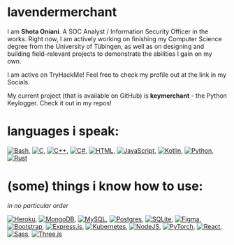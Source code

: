 
# lavendermerchant
I am __Shota Oniani__. A SOC Analyst / Information Security Officer in the works. Right now, I am actively working on finishing my Computer Science degree from the University of Tübingen, as well as on designing and building field-relevant projects to demonstrate the abilities I gain on my own.

I am active on TryHackMe! Feel free to check my profile out at the link in my Socials.

My current project (that is available on GitHub) is **keymerchant** - the Python Keylogger. Check it out in my repos!


# languages i speak:
[![Bash](https://img.shields.io/badge/Bash-4EAA25?logo=gnubash&logoColor=fff)](#), [![C](https://img.shields.io/badge/C-00599C?logo=c&logoColor=white)](#), [![C++](https://img.shields.io/badge/C++-%2300599C.svg?logo=c%2B%2B&logoColor=white)](#), [![C#](https://custom-icon-badges.demolab.com/badge/C%23-%23239120.svg?logo=cshrp&logoColor=white)](#), [![HTML](https://img.shields.io/badge/HTML-%23E34F26.svg?logo=html5&logoColor=white)](#), [![JavaScript](https://img.shields.io/badge/JavaScript-F7DF1E?logo=javascript&logoColor=000)](#), [![Kotlin](https://img.shields.io/badge/Kotlin-%237F52FF.svg?logo=kotlin&logoColor=white)](#), [![Python](https://img.shields.io/badge/Python-3776AB?logo=python&logoColor=fff)](#), [![Rust](https://img.shields.io/badge/Rust-%23000000.svg?e&logo=rust&logoColor=white)](#)

# (some) things i know how to use:
_in no particular order_

[![Heroku](https://img.shields.io/badge/Heroku-430098?logo=heroku&logoColor=fffe)](#), [![MongoDB](https://img.shields.io/badge/MongoDB-%234ea94b.svg?logo=mongodb&logoColor=white)](#), [![MySQL](https://img.shields.io/badge/MySQL-4479A1?logo=mysql&logoColor=fff)](#), [![Postgres](https://img.shields.io/badge/Postgres-%23316192.svg?logo=postgresql&logoColor=white)](#), [![SQLite](https://img.shields.io/badge/SQLite-%2307405e.svg?logo=sqlite&logoColor=white)](#), [![Figma](https://img.shields.io/badge/Figma-F24E1E?logo=figma&logoColor=white)](#), [![Bootstrap](https://img.shields.io/badge/Bootstrap-7952B3?logo=bootstrap&logoColor=fff)](#), [![Express.js](https://img.shields.io/badge/Express.js-%23404d59.svg?logo=express&logoColor=%2361DAFB)](#), [![Kubernetes](https://img.shields.io/badge/Kubernetes-326CE5?logo=kubernetes&logoColor=fff)](#), [![NodeJS](https://img.shields.io/badge/Node.js-6DA55F?logo=node.js&logoColor=white)](#), [![PyTorch](https://img.shields.io/badge/PyTorch-ee4c2c?logo=pytorch&logoColor=white)](#), [![React](https://img.shields.io/badge/React-%2320232a.svg?logo=react&logoColor=%2361DAFB)](#), [![Sass](https://img.shields.io/badge/Sass-C69?logo=sass&logoColor=fff)](#), [![Three.js](https://img.shields.io/badge/Three.js-000?logo=threedotjs&logoColor=fff)](#)
